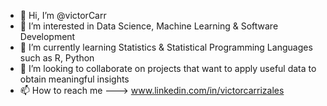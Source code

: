 - 👋 Hi, I’m @victorCarr
- 👀 I’m interested in Data Science, Machine Learning & Software Development
- 🌱 I’m currently learning Statistics & Statistical Programming Languages such as R, Python
- 💞️ I’m looking to collaborate on projects that want to apply useful data to obtain meaningful insights 
- 📫 How to reach me ---> www.linkedin.com/in/victorcarrizales

<!---
victorCarr/victorCarr is a ✨ special ✨ repository because its `README.md` (this file) appears on your GitHub profile.
You can click the Preview link to take a look at your changes.
--->
